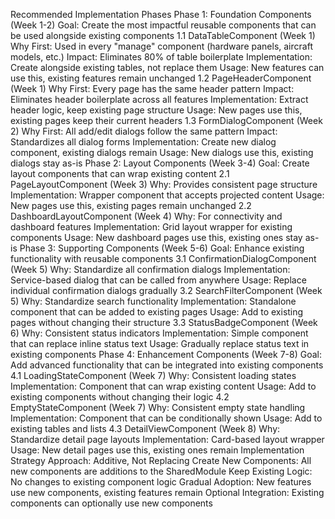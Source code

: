 Recommended Implementation Phases
Phase 1: Foundation Components (Week 1-2)
Goal: Create the most impactful reusable components that can be used alongside existing components
1.1 DataTableComponent (Week 1)
Why First: Used in every "manage" component (hardware panels, aircraft models, etc.)
Impact: Eliminates 80% of table boilerplate
Implementation: Create alongside existing tables, not replace them
Usage: New features can use this, existing features remain unchanged
1.2 PageHeaderComponent (Week 1)
Why First: Every page has the same header pattern
Impact: Eliminates header boilerplate across all features
Implementation: Extract header logic, keep existing page structure
Usage: New pages use this, existing pages keep their current headers
1.3 FormDialogComponent (Week 2)
Why First: All add/edit dialogs follow the same pattern
Impact: Standardizes all dialog forms
Implementation: Create new dialog component, existing dialogs remain
Usage: New dialogs use this, existing dialogs stay as-is
Phase 2: Layout Components (Week 3-4)
Goal: Create layout components that can wrap existing content
2.1 PageLayoutComponent (Week 3)
Why: Provides consistent page structure
Implementation: Wrapper component that accepts projected content
Usage: New pages use this, existing pages remain unchanged
2.2 DashboardLayoutComponent (Week 4)
Why: For connectivity and dashboard features
Implementation: Grid layout wrapper for existing components
Usage: New dashboard pages use this, existing ones stay as-is
Phase 3: Supporting Components (Week 5-6)
Goal: Enhance existing functionality with reusable components
3.1 ConfirmationDialogComponent (Week 5)
Why: Standardize all confirmation dialogs
Implementation: Service-based dialog that can be called from anywhere
Usage: Replace individual confirmation dialogs gradually
3.2 SearchFilterComponent (Week 5)
Why: Standardize search functionality
Implementation: Standalone component that can be added to existing pages
Usage: Add to existing pages without changing their structure
3.3 StatusBadgeComponent (Week 6)
Why: Consistent status indicators
Implementation: Simple component that can replace inline status text
Usage: Gradually replace status text in existing components
Phase 4: Enhancement Components (Week 7-8)
Goal: Add advanced functionality that can be integrated into existing components
4.1 LoadingStateComponent (Week 7)
Why: Consistent loading states
Implementation: Component that can wrap existing content
Usage: Add to existing components without changing their logic
4.2 EmptyStateComponent (Week 7)
Why: Consistent empty state handling
Implementation: Component that can be conditionally shown
Usage: Add to existing tables and lists
4.3 DetailViewComponent (Week 8)
Why: Standardize detail page layouts
Implementation: Card-based layout wrapper
Usage: New detail pages use this, existing ones remain
Implementation Strategy
Approach: Additive, Not Replacing
Create New Components: All new components are additions to the SharedModule
Keep Existing Logic: No changes to existing component logic
Gradual Adoption: New features use new components, existing features remain
Optional Integration: Existing components can optionally use new components
